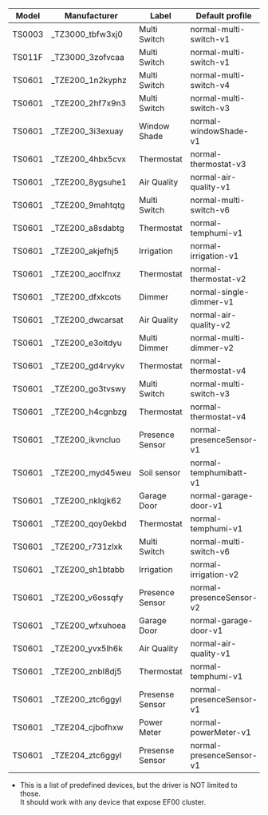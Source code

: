 | Model  | Manufacturer      | Label           | Default profile          |
| ------ | ----------------- | --------------- | ------------------------ |
| TS0003 | \_TZ3000_tbfw3xj0 | Multi Switch    | normal-multi-switch-v1   |
| TS011F | \_TZ3000_3zofvcaa | Multi Switch    | normal-multi-switch-v1   |
| TS0601 | \_TZE200_1n2kyphz | Multi Switch    | normal-multi-switch-v4   |
| TS0601 | \_TZE200_2hf7x9n3 | Multi Switch    | normal-multi-switch-v3   |
| TS0601 | \_TZE200_3i3exuay | Window Shade    | normal-windowShade-v1    |
| TS0601 | \_TZE200_4hbx5cvx | Thermostat      | normal-thermostat-v3     |
| TS0601 | \_TZE200_8ygsuhe1 | Air Quality     | normal-air-quality-v1    |
| TS0601 | \_TZE200_9mahtqtg | Multi Switch    | normal-multi-switch-v6   |
| TS0601 | \_TZE200_a8sdabtg | Thermostat      | normal-temphumi-v1       |
| TS0601 | \_TZE200_akjefhj5 | Irrigation      | normal-irrigation-v1     |
| TS0601 | \_TZE200_aoclfnxz | Thermostat      | normal-thermostat-v2     |
| TS0601 | \_TZE200_dfxkcots | Dimmer          | normal-single-dimmer-v1  |
| TS0601 | \_TZE200_dwcarsat | Air Quality     | normal-air-quality-v2    |
| TS0601 | \_TZE200_e3oitdyu | Multi Dimmer    | normal-multi-dimmer-v2   |
| TS0601 | \_TZE200_gd4rvykv | Thermostat      | normal-thermostat-v4     |
| TS0601 | \_TZE200_go3tvswy | Multi Switch    | normal-multi-switch-v3   |
| TS0601 | \_TZE200_h4cgnbzg | Thermostat      | normal-thermostat-v4     |
| TS0601 | \_TZE200_ikvncluo | Presence Sensor | normal-presenceSensor-v1 |
| TS0601 | \_TZE200_myd45weu | Soil sensor     | normal-temphumibatt-v1   |
| TS0601 | \_TZE200_nklqjk62 | Garage Door     | normal-garage-door-v1    |
| TS0601 | \_TZE200_qoy0ekbd | Thermostat      | normal-temphumi-v1       |
| TS0601 | \_TZE200_r731zlxk | Multi Switch    | normal-multi-switch-v6   |
| TS0601 | \_TZE200_sh1btabb | Irrigation      | normal-irrigation-v2     |
| TS0601 | \_TZE200_v6ossqfy | Presence Sensor | normal-presenceSensor-v2 |
| TS0601 | \_TZE200_wfxuhoea | Garage Door     | normal-garage-door-v1    |
| TS0601 | \_TZE200_yvx5lh6k | Air Quality     | normal-air-quality-v1    |
| TS0601 | \_TZE200_znbl8dj5 | Thermostat      | normal-temphumi-v1       |
| TS0601 | \_TZE200_ztc6ggyl | Presense Sensor | normal-presenceSensor-v1 |
| TS0601 | \_TZE204_cjbofhxw | Power Meter     | normal-powerMeter-v1     |
| TS0601 | \_TZE204_ztc6ggyl | Presense Sensor | normal-presenceSensor-v1 |

- This is a list of predefined devices, but the driver is NOT limited to those.<br />It should work with any device that expose EF00 cluster.
